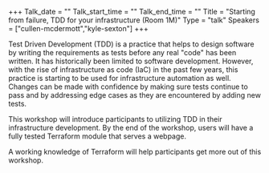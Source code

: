 +++
Talk_date = ""
Talk_start_time = ""
Talk_end_time = ""
Title = "Starting from failure, TDD for your infrastructure (Room 1M)"
Type = "talk"
Speakers = ["cullen-mcdermott","kyle-sexton"]
+++

Test Driven Development (TDD) is a practice that helps to design software by writing the requirements as tests before any real "code" has been written. It has historically been limited to software development. However, with the rise of infrastructure as code (IaC) in the past few years, this practice is starting to be used for infrastructure automation as well. Changes can be made with confidence by making sure tests continue to pass and by addressing edge cases as they are encountered by adding new tests.

This workshop will introduce participants to utilizing TDD in their infrastructure development. By the end of the workshop, users will have a fully tested Terraform module that serves a webpage.

A working knowledge of Terraform will help participants get more out of this workshop.

